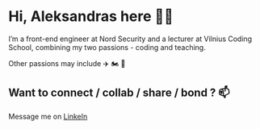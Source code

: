 # Hi, Aleksandras here 🙋‍♂️

I’m a front-end engineer at Nord Security and a lecturer at Vilnius Coding School, combining my two passions - coding and teaching.

Other passions may include ✈️ 🏍 🛶

## Want to connect / collab / share / bond ? 📫

Message me on [LinkeIn](https://www.linkedin.com/in/vasinas/)
